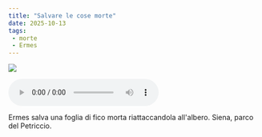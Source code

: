 ```yaml
---
title: "Salvare le cose morte"
date: 2025-10-13
tags:
 - morte
 - Ermes
---
```


![](images/202510132154628.jpg)

<audio controls>
  <source src="/audio/20251013155025.mp3" type="audio/mpeg">
  Il tuo browser non supporta l'audio HTML5.
</audio>

Ermes salva una foglia di fico morta riattaccandola all'albero. Siena, parco del Petriccio.
